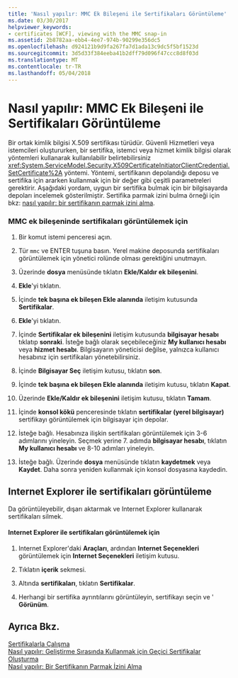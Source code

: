 ```yaml
---
title: 'Nasıl yapılır: MMC Ek Bileşeni ile Sertifikaları Görüntüleme'
ms.date: 03/30/2017
helpviewer_keywords:
- certificates [WCF], viewing with the MMC snap-in
ms.assetid: 2b8782aa-ebb4-4ee7-974b-90299e356dc5
ms.openlocfilehash: d924121b9d9fa267fa7d1ada13c9dc5f5bf1523d
ms.sourcegitcommit: 3d5d33f384eeba41b2dff79d096f47ccc8d8f03d
ms.translationtype: MT
ms.contentlocale: tr-TR
ms.lasthandoff: 05/04/2018
---
```

# <a name="how-to-view-certificates-with-the-mmc-snap-in"></a>Nasıl yapılır: MMC Ek Bileşeni ile Sertifikaları Görüntüleme
Bir ortak kimlik bilgisi X.509 sertifikası türüdür. Güvenli Hizmetleri veya istemcileri oluştururken, bir sertifika, istemci veya hizmet kimlik bilgisi olarak yöntemleri kullanarak kullanılabilir belirtebilirsiniz <xref:System.ServiceModel.Security.X509CertificateInitiatorClientCredential.SetCertificate%2A> yöntemi. Yöntemi, sertifikanın depolandığı deposu ve sertifika için ararken kullanmak için bir değer gibi çeşitli parametreleri gerektirir. Aşağıdaki yordam, uygun bir sertifika bulmak için bir bilgisayarda depoları incelemek gösterilmiştir. Sertifika parmak izini bulma örneği için bkz: [nasıl yapılır: bir sertifikanın parmak izini alma](../../../../docs/framework/wcf/feature-details/how-to-retrieve-the-thumbprint-of-a-certificate.md).  
  
### <a name="to-view-certificates-in-the-mmc-snap-in"></a>MMC ek bileşeninde sertifikaları görüntülemek için  
  
1.  Bir komut istemi penceresi açın.  
  
2.  Tür `mmc` ve ENTER tuşuna basın. Yerel makine deposunda sertifikaları görüntülemek için yönetici rolünde olması gerektiğini unutmayın.  
  
3.  Üzerinde **dosya** menüsünde tıklatın **Ekle/Kaldır ek bileşenini**.  
  
4.  **Ekle**'yi tıklatın.  
  
5.  İçinde **tek başına ek bileşen Ekle alanında** iletişim kutusunda **Sertifikalar**.  
  
6.  **Ekle**'yi tıklatın.  
  
7.  İçinde **Sertifikalar ek bileşenini** iletişim kutusunda **bilgisayar hesabı** tıklatıp **sonraki**. İsteğe bağlı olarak seçebileceğiniz **My kullanıcı hesabı** veya **hizmet hesabı**. Bilgisayarın yöneticisi değilse, yalnızca kullanıcı hesabınız için sertifikaları yönetebilirsiniz.  
  
8.  İçinde **Bilgisayar Seç** iletişim kutusu, tıklatın **son**.  
  
9. İçinde **tek başına ek bileşen Ekle alanında** iletişim kutusu, tıklatın **Kapat**.  
  
10. Üzerinde **Ekle/Kaldır ek bileşenini** iletişim kutusu, tıklatın **Tamam**.  
  
11. İçinde **konsol kökü** penceresinde tıklatın **sertifikalar (yerel bilgisayar)** sertifikayı görüntülemek için bilgisayar için depolar.  
  
12. İsteğe bağlı. Hesabınıza ilişkin sertifikaları görüntülemek için 3-6 adımlarını yineleyin. Seçmek yerine 7. adımda **bilgisayar hesabı**, tıklatın **My kullanıcı hesabı** ve 8-10 adımları yineleyin.  
  
13. İsteğe bağlı. Üzerinde **dosya** menüsünde tıklatın **kaydetmek** veya **Kaydet**. Daha sonra yeniden kullanmak için konsol dosyasına kaydedin.  
  
## <a name="viewing-certificates-with-internet-explorer"></a>Internet Explorer ile sertifikaları görüntüleme  
 Da görüntüleyebilir, dışarı aktarmak ve Internet Explorer kullanarak sertifikaları silmek.  
  
#### <a name="to-view-certificates-with-internet-explorer"></a>Internet Explorer ile sertifikaları görüntülemek için  
  
1.  Internet Explorer'daki **Araçları**, ardından **Internet Seçenekleri** görüntülemek için **Internet Seçenekleri** iletişim kutusu.  
  
2.  Tıklatın **içerik** sekmesi.  
  
3.  Altında **sertifikaları**, tıklatın **Sertifikalar**.  
  
4.  Herhangi bir sertifika ayrıntılarını görüntüleyin, sertifikayı seçin ve ' **Görünüm**.  
  
## <a name="see-also"></a>Ayrıca Bkz.  
 [Sertifikalarla Çalışma](../../../../docs/framework/wcf/feature-details/working-with-certificates.md)  
 [Nasıl yapılır: Geliştirme Sırasında Kullanmak için Geçici Sertifikalar Oluşturma](../../../../docs/framework/wcf/feature-details/how-to-create-temporary-certificates-for-use-during-development.md)  
 [Nasıl yapılır: Bir Sertifikanın Parmak İzini Alma](../../../../docs/framework/wcf/feature-details/how-to-retrieve-the-thumbprint-of-a-certificate.md)

